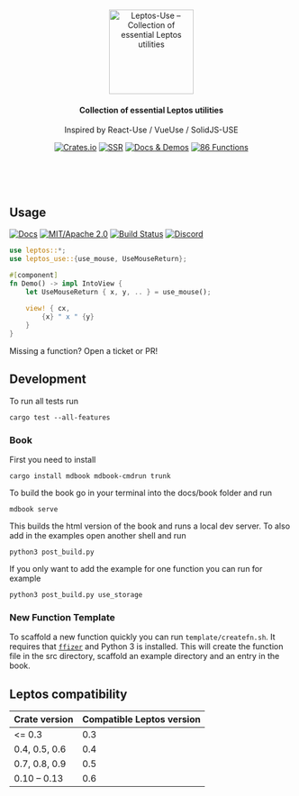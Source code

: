 <br/>

<p align="center">
    <a href="https://github.com/synphonyte/leptos-use">
        <img src="https://raw.githubusercontent.com/synphonyte/leptos-use/main/docs/logo.svg" alt="Leptos-Use – Collection of essential Leptos utilities" width="150"/>
    </a>
</p>

<h4 align="center">Collection of essential Leptos utilities</h4>
<p align="center">Inspired by React-Use / VueUse / SolidJS-USE</p>

<p align="center">
    <a href="https://crates.io/crates/leptos-use"><img src="https://img.shields.io/crates/v/leptos-use.svg?label=&color=%232C1275" alt="Crates.io"/></a>
    <a href="https://leptos-use.rs/server_side_rendering.html"><img src="https://img.shields.io/badge/-SSR-%236a214b" alt="SSR"></a> 
    <a href="https://leptos-use.rs"><img src="https://img.shields.io/badge/-docs%20%26%20demos-%239A233F" alt="Docs & Demos"></a> 
    <a href="https://leptos-use.rs"><img src="https://img.shields.io/badge/-86%20functions-%23EF3939" alt="86 Functions" /></a>
</p>

<br/>
<br/>
<br/>


## Usage

[![Docs](https://docs.rs/leptos-use/badge.svg)](https://docs.rs/leptos-use/)
[![MIT/Apache 2.0](https://img.shields.io/badge/license-MIT%2FApache-blue.svg)](https://github.com/synphonyte/leptos-use#license)
[![Build Status](https://github.com/synphonyte/leptos-use/actions/workflows/cd.yml/badge.svg)](https://github.com/synphonyte/leptos-use/actions/workflows/cd.yml)
[![Discord](https://img.shields.io/discord/1031524867910148188?color=%237289DA&label=discord)](https://discord.com/channels/1031524867910148188/1121154537709895783)

```rust
use leptos::*;
use leptos_use::{use_mouse, UseMouseReturn};

#[component]
fn Demo() -> impl IntoView {
    let UseMouseReturn { x, y, .. } = use_mouse();
    
    view! { cx,
        {x} " x " {y}
    }
}
```

Missing a function? Open a ticket or PR!

## Development

To run all tests run

```shell
cargo test --all-features
```

### Book

First you need to install

```shell
cargo install mdbook mdbook-cmdrun trunk
```

To build the book go in your terminal into the docs/book folder
and run

```shell
mdbook serve
```

This builds the html version of the book and runs a local dev server.
To also add in the examples open another shell and run

```shell
python3 post_build.py
```

If you only want to add the example for one function you can run for example

```shell
python3 post_build.py use_storage
```

### New Function Template

To scaffold a new function quickly you can run `template/createfn.sh`. It requires that [`ffizer`](https://ffizer.github.io/) and Python 3 is installed.
This will create the function file in the src directory, scaffold an example directory and an entry in the book.

## Leptos compatibility

| Crate version | Compatible Leptos version |
|---------------|---------------------------|
| <= 0.3        | 0.3                       |
| 0.4, 0.5, 0.6 | 0.4                       |
| 0.7, 0.8, 0.9 | 0.5                       |
| 0.10 – 0.13   | 0.6                       |
